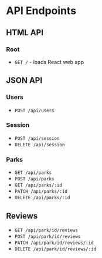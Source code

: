# API Endpoints

## HTML API

### Root

- `GET /` - loads React web app

## JSON API

### Users

- `POST /api/users`

### Session

- `POST /api/session`
- `DELETE /api/session`

### Parks

- `GET /api/parks`
- `POST /api/parks`
- `GET /api/parks/:id`
- `PATCH /api/parks/:id`
- `DELETE /api/parks/:id`

## Reviews
- `GET /api/park/id/reviews`
- `POST /api/park/id/reviews`
- `PATCH /api/park/id/reviews/:id`
- `DELETE /api/park/id/reviews/:id`
